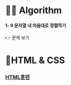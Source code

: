 <h1 id="👩‍💻-algorithm">👩‍💻 Algorithm</h1>
<h4 id="문자열-내-마음대로-정렬하기">1- 9 문자열 내 마음대로 정렬하기</h4>
<p>👉 문제 보기</p>
<h1 id="👾html--css">👾HTML &amp; CSS</h1>
<h3 id="html훈련"><a href="https://github.com/gay0ung/TIL_note/blob/master/HTML&amp;CSS_%EA%B9%80%EB%B2%84%EA%B7%B8/THEORY/chapter3.md">HTML훈련</a></h3>

